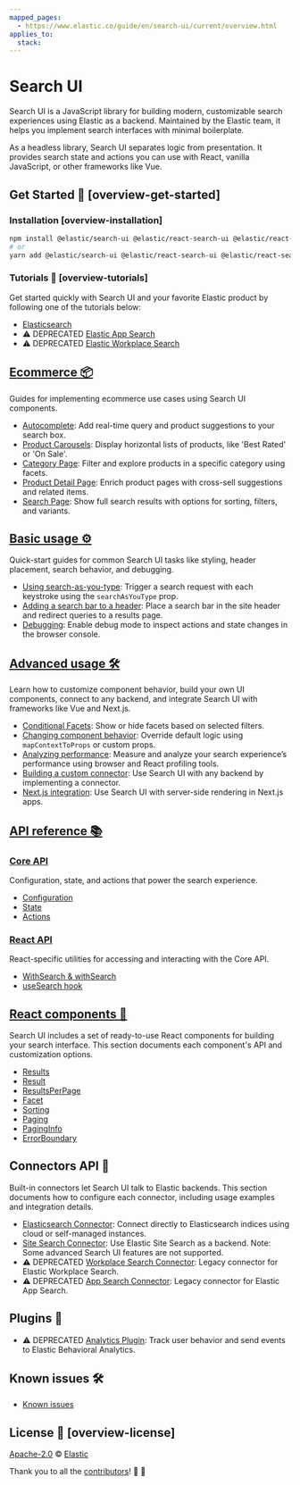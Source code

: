 ```yaml
---
mapped_pages:
  - https://www.elastic.co/guide/en/search-ui/current/overview.html
applies_to:
  stack:
---
```


# Search UI

Search UI is a JavaScript library for building modern, customizable search experiences using Elastic as a backend. Maintained by the Elastic team, it helps you implement search interfaces with minimal boilerplate.

As a headless library, Search UI separates logic from presentation. It provides search state and actions you can use with React, vanilla JavaScript, or other frameworks like Vue.

## Get Started 🌟 [overview-get-started]

### Installation [overview-installation]

```sh
npm install @elastic/search-ui @elastic/react-search-ui @elastic/react-search-ui-views
# or
yarn add @elastic/search-ui @elastic/react-search-ui @elastic/react-search-ui-views
```

### Tutorials 📘 [overview-tutorials]

Get started quickly with Search UI and your favorite Elastic product by following one of the tutorials below:

- [Elasticsearch](./tutorials-elasticsearch.md)
- ⚠️ DEPRECATED [Elastic App Search](./tutorials-app-search.md)
- ⚠️ DEPRECATED [Elastic Workplace Search](./tutorials-workplace-search.md)

## [Ecommerce 📦](./ecommerce.md)

Guides for implementing ecommerce use cases using Search UI components.
- [Autocomplete](./solutions-ecommerce-autocomplete.md): Add real-time query and product suggestions to your search box.
- [Product Carousels](./solutions-ecommerce-carousel.md): Display horizontal lists of products, like 'Best Rated' or 'On Sale'.
- [Category Page](./solutions-ecommerce-category-page.md): Filter and explore products in a specific category using facets.
- [Product Detail Page](./solutions-ecommerce-product-detail-page.md): Enrich product pages with cross-sell suggestions and related items.
- [Search Page](./solutions-ecommerce-search-page.md): Show full search results with options for sorting, filters, and variants.


## [Basic usage ⚙️](./basic-usage.md)

Quick-start guides for common Search UI tasks like styling, header placement, search behavior, and debugging.
- [Using search-as-you-type](./guides-using-search-as-you-type.md): Trigger a search request with each keystroke using the `searchAsYouType` prop.
- [Adding a search bar to a header](./guides-adding-search-bar-to-header.md): Place a search bar in the site header and redirect queries to a results page.
- [Debugging](./guides-debugging.md): Enable debug mode to inspect actions and state changes in the browser console.


## [Advanced usage 🛠️](./advanced-usage.md)

Learn how to customize component behavior, build your own UI components, connect to any backend, and integrate Search UI with frameworks like Vue and Next.js.
- [Conditional Facets](./guides-conditional-facets.md): Show or hide facets based on selected filters.
- [Changing component behavior](./guides-changing-component-behavior.md): Override default logic using `mapContextToProps` or custom props.
- [Analyzing performance](./guides-analyzing-performance.md): Measure and analyze your search experience’s performance using browser and React profiling tools.
- [Building a custom connector](./guides-building-custom-connector.md): Use Search UI with any backend by implementing a connector.
- [Next.js integration](./guides-nextjs-integration.md): Use Search UI with server-side rendering in Next.js apps.


## [API reference 📚](./api-reference.md)

### [Core API](./api-core-index.md)
Configuration, state, and actions that power the search experience.
- [Configuration](./api-core-configuration.md)
- [State](./api-core-state.md)
- [Actions](./api-core-actions.md)

### [React API](./api-react-search-provider.md)
React-specific utilities for accessing and interacting with the Core API.
- [WithSearch & withSearch](./api-react-with-search.md)
- [useSearch hook](./api-react-use-search.md)


## [React components 🧩](./api-react-components-search-box.md)
Search UI includes a set of ready-to-use React components for building your search interface. This section documents each component's API and customization options.
- [Results](./api-react-components-results.md)
- [Result](./api-react-components-result.md)
- [ResultsPerPage](./api-react-components-results-per-page.md)
- [Facet](./api-react-components-facet.md)
- [Sorting](./api-react-components-sorting.md)
- [Paging](./api-react-components-paging.md)
- [PagingInfo](./api-react-components-paging-info.md)
- [ErrorBoundary](./api-react-components-error-boundary.md)


## Connectors API 🔌

Built-in connectors let Search UI talk to Elastic backends. This section documents how to configure each connector, including usage examples and integration details.
- [Elasticsearch Connector](./api-connectors-elasticsearch.md): Connect directly to Elasticsearch indices using cloud or self-managed instances.
- [Site Search Connector](./api-connectors-site-search.md): Use Elastic Site Search as a backend. Note: Some advanced Search UI features are not supported.
- ⚠️ DEPRECATED [Workplace Search Connector](./api-connectors-workplace-search.md): Legacy connector for Elastic Workplace Search.
- ⚠️ DEPRECATED [App Search Connector](./api-connectors-app-search.md): Legacy connector for Elastic App Search.


## Plugins 🧪

- ⚠️ DEPRECATED [Analytics Plugin](./api-core-plugins-analytics-plugin.md): Track user behavior and send events to Elastic Behavioral Analytics.


## Known issues 🛠️

- [Known issues](./known-issues.md)

## License 📗 [overview-license]

[Apache-2.0](https://github.com/elastic/search-ui/blob/main/LICENSE.txt) © [Elastic](https://github.com/elastic)

Thank you to all the [contributors](https://github.com/elastic/search-ui/graphs/contributors)! 🙏 🙏
